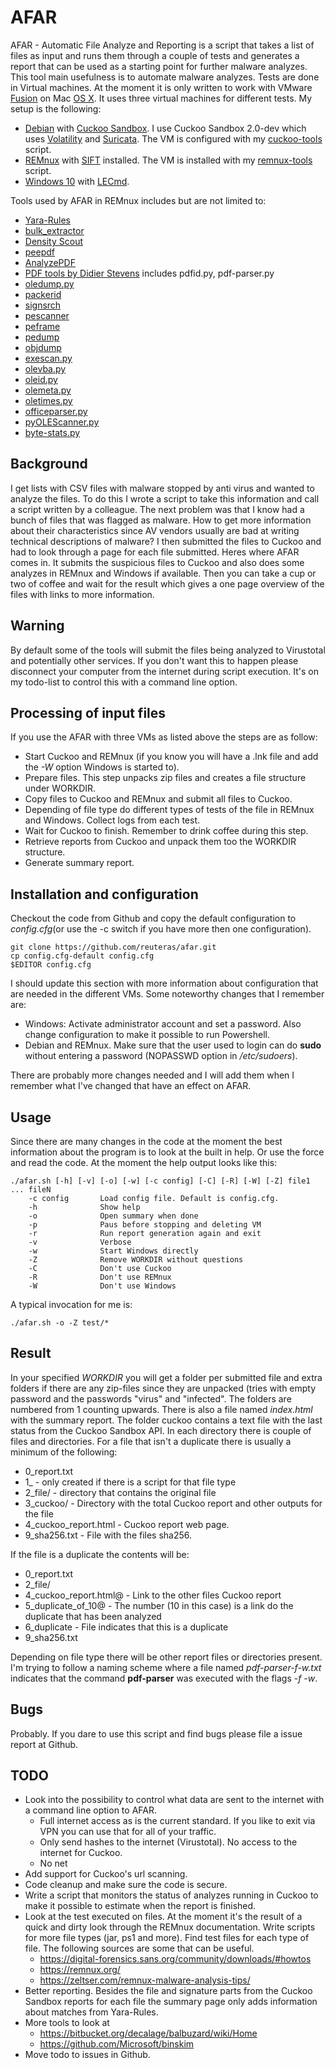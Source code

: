 # AFAR

AFAR - Automatic File Analyze and Reporting is a script that takes a list of files as input and runs them through a couple of tests and generates a report that can be used as a starting point for further malware analyzes. This tool main usefulness is to automate malware analyzes. Tests are done in Virtual machines. At the moment it is only written to work with VMware [Fusion](https://www.vmware.com/products/fusion/) on Mac [OS X](https://www.apple.com/osx/). It uses three virtual machines for different tests. My setup is the following:

* [Debian](https://www.debian.org/) with [Cuckoo Sandbox](https://cuckoosandbox.org/). I use Cuckoo Sandbox 2.0-dev which uses [Volatility](http://www.volatilityfoundation.org/) and [Suricata](http://suricata-ids.org/). The VM is configured with my [cuckoo-tools](https://github.com/reuteras/cuckoo-tools) script.
* [REMnux](https://remnux.org/) with [SIFT](https://github.com/sans-dfir/sift-bootstrap) installed. The VM is installed with my [remnux-tools](https://github.com/reuteras/remnux-tools) script.
* [Windows 10](https://www.microsoft.com/en-us/windows/default.aspx) with [LECmd](https://github.com/EricZimmerman/LECmd).

Tools used by AFAR in REMnux includes but are not limited to:

* [Yara-Rules](https://github.com/Yara-Rules/rules)
* [bulk_extractor](http://www.forensicswiki.org/wiki/Bulk_extractor)
* [Density Scout](http://www.cert.at/downloads/software/densityscout_en.html)
* [peepdf](http://eternal-todo.com/tools/peepdf-pdf-analysis-tool#releases)
* [AnalyzePDF](https://github.com/hiddenillusion/AnalyzePDF)
* [PDF tools by Didier Stevens](http://blog.didierstevens.com/programs/pdf-tools/) includes pdfid.py, pdf-parser.py
* [oledump.py](http://blog.didierstevens.com/programs/oledump-py/)
* [packerid](http://handlers.sans.org/jclausing/packerid.py)
* [signsrch](http://aluigi.altervista.org/mytoolz.htm)
* [pescanner](https://code.google.com/p/malwarecookbook/source/browse/trunk/3/8/pescanner.py)
* [peframe](https://github.com/guelfoweb/peframe)
* [pedump](http://pedump.me/)
* [objdump](http://en.wikipedia.org/wiki/Objdump)
* [exescan.py](http://securityxploded.com/exe-scan.php)
* [olevba.py](https://bitbucket.org/decalage/oletools/wiki/olevba)
* [oleid.py](http://www.decalage.info/python/oletools)
* [olemeta.py](http://www.decalage.info/python/oletools)
* [oletimes.py](http://www.decalage.info/python/oletools)
* [officeparser.py](https://github.com/unixfreak0037/officeparser)
* [pyOLEScanner.py](https://github.com/Evilcry/PythonScripts/raw/master/)
* [byte-stats.py](https://blog.didierstevens.com/2017/01/28/update-byte-stats-py-version-0-0-5/)

## Background

I get lists with CSV files with malware stopped by anti virus and wanted to analyze the files. To do this I wrote a script to take this information and call a script written by a colleague. The next problem was that I know had a bunch of files that was flagged as malware. How to get more information about their characteristics since AV vendors usually are bad at writing technical descriptions of malware? I then submitted the files to Cuckoo and had to look through a page for each file submitted. Heres where AFAR comes in. It submits the suspicious files to Cuckoo and also does some analyzes in REMnux and Windows if available. Then you can take a cup or two of coffee and wait for the result which gives a one page overview of the files with links to more information.

## Warning

By default some of the tools will submit the files being analyzed to Virustotal and potentially other services. If you don't want this to happen please disconnect your computer from the internet during script execution. It's on my todo-list to control this with a command line option.

## Processing of input files

If you use the AFAR with three VMs as listed above the steps are as follow:

* Start Cuckoo and REMnux (if you know you will have a .lnk file and add the _-W_ option Windows is started to).
* Prepare files. This step unpacks zip files and creates a file structure under WORKDIR.
* Copy files to Cuckoo and REMnux and submit all files to Cuckoo.
* Depending of file type do different types of tests of the file in REMnux and Windows. Collect logs from each test.
* Wait for Cuckoo to finish. Remember to drink coffee during this step.
* Retrieve reports from Cuckoo and unpack them too the WORKDIR structure.
* Generate summary report.

## Installation and configuration

Checkout the code from Github and copy the default configuration to _config.cfg_(or use the -c switch if you have more then one configuration).

    git clone https://github.com/reuteras/afar.git
    cp config.cfg-default config.cfg
    $EDITOR config.cfg

I should update this section with more information about configuration that are needed in the different VMs. Some noteworthy changes that I remember are:

* Windows: Activate administrator account and set a password. Also change configuration to make it possible to run Powershell.
* Debian and REMnux. Make sure that the user used to login can do **sudo** without entering a password (NOPASSWD option in _/etc/sudoers_).

There are probably more changes needed and I will add them when I remember what I've changed that have an effect on AFAR.

## Usage

Since there are many changes in the code at the moment the best information about the program is to look at the built in help. Or use the force and read the code. At the moment the help output looks like this:

    ./afar.sh [-h] [-v] [-o] [-w] [-c config] [-C] [-R] [-W] [-Z] file1 ... fileN
        -c config       Load config file. Default is config.cfg.
        -h              Show help
        -o              Open summary when done
        -p              Paus before stopping and deleting VM
        -r              Run report generation again and exit
        -v              Verbose
        -w              Start Windows directly
        -Z              Remove WORKDIR without questions
        -C              Don't use Cuckoo
        -R              Don't use REMnux
        -W              Don't use Windows

A typical invocation for me is:

    ./afar.sh -o -Z test/*

## Result

In your specified _WORKDIR_ you will get a folder per submitted file and extra folders if there are any zip-files since they are unpacked (tries with empty password and the passwords "virus" and "infected". The folders are numbered from 1 counting upwards. There is also a file named _index.html_ with the summary report. The folder cuckoo contains a text file with the last status from the Cuckoo Sandbox API. In each directory there is couple of files and directories. For a file that isn't a duplicate there is usually a minimum of the following:

* 0_report.txt
* 1_<filetype> - only created if there is a script for that file type
* 2_file/ - directory that contains the original file
* 3_cuckoo/ - Directory with the total Cuckoo report and other outputs for the file
* 4_cuckoo_report.html - Cuckoo report web page.
* 9_sha256.txt - File with the files sha256.

If the file is a duplicate the contents will be:

* 0_report.txt
* 2_file/
* 4_cuckoo_report.html@ - Link to the other files Cuckoo report
* 5_duplicate_of_10@ - The number (10 in this case) is a link do the duplicate that has been analyzed
* 6_duplicate - File indicates that this is a duplicate
* 9_sha256.txt

Depending on file type there will be other report files or directories present. I'm trying to follow a naming scheme where a file named _pdf-parser-f-w.txt_ indicates that the command **pdf-parser** was executed with the flags _-f -w_.

## Bugs

Probably. If you dare to use this script and find bugs please file a issue report at Github.

## TODO

* Look into the possibility to control what data are sent to the internet with a command line option to AFAR.
  - Full internet access as is the current standard. If you like to exit via VPN you can use that for all of your traffic.
  - Only send hashes to the internet (Virustotal). No access to the internet for Cuckoo.
  - No net
* Add support for Cuckoo's url scanning.
* Code cleanup and make sure the code is secure.
* Write a script that monitors the status of analyzes running in Cuckoo to make it possible to estimate when the report is finished.
* Look at the test executed on files. At the moment it's the result of a quick and dirty look through the REMnux documentation. Write scripts for more file types (jar, ps1 and more). Find test files for each type of file. The following sources are some that can be useful.
  - https://digital-forensics.sans.org/community/downloads/#howtos
  - https://remnux.org/
  - https://zeltser.com/remnux-malware-analysis-tips/
* Better reporting. Besides the file and signature parts from the Cuckoo Sandbox reports for each file the summary page only adds information about matches from Yara-Rules.
* More tools to look at
  - https://bitbucket.org/decalage/balbuzard/wiki/Home
  - https://github.com/Microsoft/binskim
* Move todo to issues in Github.  


